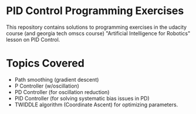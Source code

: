 # PID Control Programming Exercises
This repository contains solutions to programming exercises in the udacity course (and georgia tech omscs course) "Artificial Intelligence for Robotics" lesson on PID Control.

# Topics Covered
- Path smoothing (gradient descent)
- P Controller (w/oscillation)
- PD Controller (for oscillation reduction)
- PID Controller (for solving systematic bias issues in PD)
- TWIDDLE algorithm (Coordinate Ascent) for optimizing parameters.

